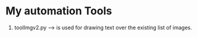 # My automation Tools
1. toolImgv2.py --> is used for drawing text over the existing list of images.
